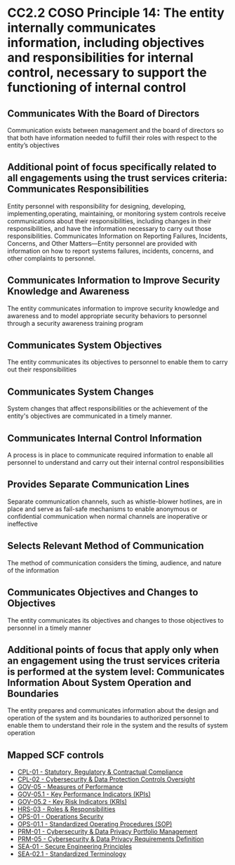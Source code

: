 # CC2.2 COSO Principle 14: The entity internally communicates information, including objectives and responsibilities for internal control, necessary to support the functioning of internal control
## Communicates With the Board of Directors
Communication exists between management and the board of directors so that both have information needed to fulfill their roles with respect to the entity’s objectives
## Additional point of focus specifically related to all engagements using the trust services criteria: Communicates Responsibilities
Entity personnel with responsibility for designing, developing, implementing,operating, maintaining, or monitoring system controls receive communications about their responsibilities, including changes in their responsibilities, and have the information necessary to carry out those responsibilities. Communicates Information on Reporting Failures, Incidents, Concerns, and Other Matters—Entity personnel are provided with information on how to report systems failures, incidents, concerns, and other complaints to personnel.
## Communicates Information to Improve Security Knowledge and Awareness
The entity communicates information to improve security knowledge and awareness and to model appropriate security behaviors to personnel through a security awareness training program
## Communicates System Objectives
The entity communicates its objectives to personnel to enable them to carry out their responsibilities
## Communicates System Changes
System changes that affect responsibilities or the achievement of the entity's objectives are communicated in a timely manner.
## Communicates Internal Control Information
A process is in place to communicate required information to enable all personnel to understand and carry out their internal control responsibilities
## Provides Separate Communication Lines
Separate communication channels, such as whistle-blower hotlines, are in place and serve as fail-safe mechanisms to enable anonymous or confidential communication when normal channels are inoperative or ineffective
## Selects Relevant Method of Communication
The method of communication considers the timing, audience, and nature of the information
## Communicates Objectives and Changes to Objectives
The entity communicates its objectives and changes to those objectives to personnel in a timely manner
## Additional points of focus that apply only when an engagement using the trust services criteria is performed at the system level: Communicates Information About System Operation and Boundaries
The entity prepares and communicates information about the design and operation of the system and its boundaries to authorized personnel to enable them to understand their role in the system and the results of system operation
## Mapped SCF controls
- [CPL-01 - Statutory, Regulatory & Contractual Compliance](../scf/cpl-01-statutory,regulatory&contractualcompliance.md)
- [CPL-02 - Cybersecurity & Data Protection Controls Oversight](../scf/cpl-02-cybersecurity&dataprotectioncontrolsoversight.md)
- [GOV-05 - Measures of Performance](../scf/gov-05-measuresofperformance.md)
- [GOV-05.1 - Key Performance Indicators (KPIs)](../scf/gov-051-keyperformanceindicators(kpis).md)
- [GOV-05.2 - Key Risk Indicators (KRIs)](../scf/gov-052-keyriskindicators(kris).md)
- [HRS-03 - Roles & Responsibilities](../scf/hrs-03-roles&responsibilities.md)
- [OPS-01 - Operations Security](../scf/ops-01-operationssecurity.md)
- [OPS-01.1 - Standardized Operating Procedures (SOP)](../scf/ops-011-standardizedoperatingprocedures(sop).md)
- [PRM-01 - Cybersecurity & Data Privacy Portfolio Management](../scf/prm-01-cybersecurity&dataprivacyportfoliomanagement.md)
- [PRM-05 - Cybersecurity & Data Privacy Requirements Definition](../scf/prm-05-cybersecurity&dataprivacyrequirementsdefinition.md)
- [SEA-01 - Secure Engineering Principles](../scf/sea-01-secureengineeringprinciples.md)
- [SEA-02.1 - Standardized Terminology](../scf/sea-021-standardizedterminology.md)